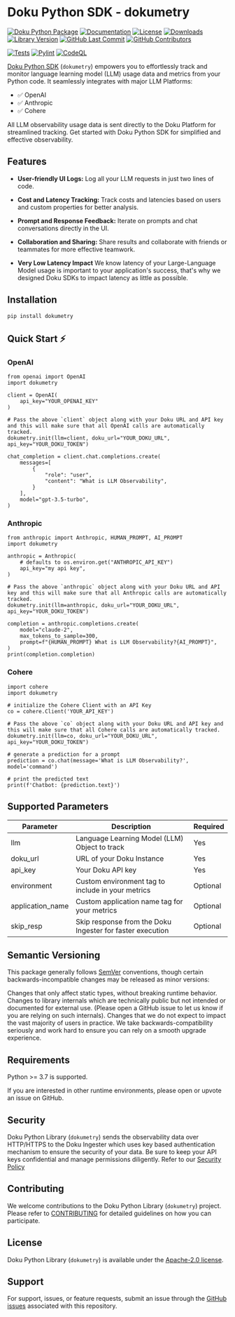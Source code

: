 # Doku Python SDK - dokumetry

[![Doku Python Package](https://img.shields.io/badge/Doku-orange)](https://github.com/dokulabs/doku)
[![Documentation](https://img.shields.io/badge/Documentation-orange?logo=Google-Docs&logoColor=white)](https://docs.dokulabs.com/)
[![License](https://img.shields.io/github/license/dokulabs/dokumetry-python?label=license&logo=github&color=f80&logoColor=fff%22%20alt=%22License)](https://github.com/dokulabs/dokumetry-python/blob/main/LICENSE)
[![Downloads](https://static.pepy.tech/badge/dokumetry/month)](https://pepy.tech/project/dokumetry)
[![Library Version](https://img.shields.io/github/tag/dokulabs/dokumetry-python.svg?&label=Library%20Version&logo=python)](https://github.com/dokulabs/dokumetry-python/tags)
[![GitHub Last Commit](https://img.shields.io/github/last-commit/dokulabs/dokumetry-python)](https://github.com/dokulabs/dokumetry-python/pulse)
[![GitHub Contributors](https://img.shields.io/github/contributors/dokulabs/dokumetry-python)](https://github.com/dokulabs/dokumetry-python/graphs/contributors)

[![Tests](https://github.com/dokulabs/dokumetry-python/actions/workflows/tests.yml/badge.svg?branch=main)](https://github.com/dokulabs/dokumetry-python/actions/workflows/tests.yml)
[![Pylint](https://github.com/dokulabs/dokumetry-python/actions/workflows/pylint.yml/badge.svg?branch=main)](https://github.com/dokulabs/dokumetry-python/actions/workflows/pylint.yml)
[![CodeQL](https://github.com/dokulabs/dokumetry-python/actions/workflows/github-code-scanning/codeql/badge.svg?branch=main)](https://github.com/dokulabs/dokumetry-python/actions/workflows/github-code-scanning/codeql)

[Doku Python SDK](https://pypi.org/project/dokumetry/) (`dokumetry`) empowers you to effortlessly track and monitor language learning model (LLM) usage data and metrics from your Python code. It seamlessly integrates with major LLM Platforms:

 - ✅ OpenAI
 - ✅ Anthropic
 - ✅ Cohere

All LLM observability usage data is sent directly to the Doku Platform for streamlined tracking. Get started with Doku Python SDK for simplified and effective observability.

## Features

- **User-friendly UI Logs:** Log all your LLM requests in just two lines of code.

- **Cost and Latency Tracking:** Track costs and latencies based on users and custom properties for better analysis.

- **Prompt and Response Feedback:** Iterate on prompts and chat conversations directly in the UI.

- **Collaboration and Sharing:** Share results and collaborate with friends or teammates for more effective teamwork.

- **Very Low Latency Impact** We know latency of your Large-Language Model usage is important to your application's success, that's why we designed Doku SDKs to impact latency as little as possible.

## Installation

```bash
pip install dokumetry
```

## Quick Start ⚡️

### OpenAI

```
from openai import OpenAI
import dokumetry

client = OpenAI(
    api_key="YOUR_OPENAI_KEY"
)

# Pass the above `client` object along with your Doku URL and API key and this will make sure that all OpenAI calls are automatically tracked.
dokumetry.init(llm=client, doku_url="YOUR_DOKU_URL", api_key="YOUR_DOKU_TOKEN")

chat_completion = client.chat.completions.create(
    messages=[
        {
            "role": "user",
            "content": "What is LLM Observability",
        }
    ],
    model="gpt-3.5-turbo",
)
```

### Anthropic

```
from anthropic import Anthropic, HUMAN_PROMPT, AI_PROMPT
import dokumetry

anthropic = Anthropic(
    # defaults to os.environ.get("ANTHROPIC_API_KEY")
    api_key="my api key",
)

# Pass the above `anthropic` object along with your Doku URL and API key and this will make sure that all Anthropic calls are automatically tracked.
dokumetry.init(llm=anthropic, doku_url="YOUR_DOKU_URL", api_key="YOUR_DOKU_TOKEN")

completion = anthropic.completions.create(
    model="claude-2",
    max_tokens_to_sample=300,
    prompt=f"{HUMAN_PROMPT} What is LLM Observability?{AI_PROMPT}",
)
print(completion.completion)
```

### Cohere

```
import cohere
import dokumetry

# initialize the Cohere Client with an API Key
co = cohere.Client('YOUR_API_KEY')

# Pass the above `co` object along with your Doku URL and API key and this will make sure that all Cohere calls are automatically tracked.
dokumetry.init(llm=co, doku_url="YOUR_DOKU_URL", api_key="YOUR_DOKU_TOKEN")

# generate a prediction for a prompt
prediction = co.chat(message='What is LLM Observability?', model='command')

# print the predicted text
print(f'Chatbot: {prediction.text}')
```

## Supported Parameters

| Parameter         | Description                                               | Required      |
|-------------------|-----------------------------------------------------------|---------------|
| llm               | Language Learning Model (LLM) Object to track             | Yes           |
| doku_url          | URL of your Doku Instance                                 | Yes           |
| api_key           | Your Doku API key                                         | Yes           |
| environment       | Custom environment tag to include in your metrics         | Optional      |
| application_name  | Custom application name tag for your metrics              | Optional      |
| skip_resp         | Skip response from the Doku Ingester for faster execution | Optional      |


## Semantic Versioning
This package generally follows [SemVer](https://semver.org/spec/v2.0.0.html) conventions, though certain backwards-incompatible changes may be released as minor versions:

Changes that only affect static types, without breaking runtime behavior.
Changes to library internals which are technically public but not intended or documented for external use. (Please open a GitHub issue to let us know if you are relying on such internals).
Changes that we do not expect to impact the vast majority of users in practice.
We take backwards-compatibility seriously and work hard to ensure you can rely on a smooth upgrade experience.

## Requirements
Python >= 3.7 is supported.

If you are interested in other runtime environments, please open or upvote an issue on GitHub.

## Security

Doku Python Library (`dokumetry`) sends the observability data over HTTP/HTTPS to the Doku Ingester which uses key based authentication mechanism to ensure the security of your data. Be sure to keep your API keys confidential and manage permissions diligently. Refer to our [Security Policy](SECURITY)

## Contributing

We welcome contributions to the Doku Python Library (`dokumetry`) project. Please refer to [CONTRIBUTING](CONTRIBUTING) for detailed guidelines on how you can participate.

## License

Doku Python Library (`dokumetry`) is available under the [Apache-2.0 license](LICENSE).

## Support

For support, issues, or feature requests, submit an issue through the [GitHub issues](https://github.com/dokulabs/dokumetry-python/issues) associated with this repository.
